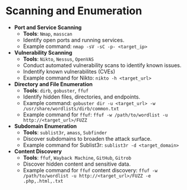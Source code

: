# Scanning and Enumeration

- **Port and Service Scanning**
    - **Tools**: `Nmap`, `masscan`
    - Identify open ports and running services.
    - Example command: `nmap -sV -sC -p- <target_ip>`
- **Vulnerability Scanning**
    - **Tools**: `Nikto`, `Nessus`, `OpenVAS`
    - Conduct automated vulnerability scans to identify known issues.
    - Indentify known vulnerabilites (CVEs)
    - Example command for Nikto: `nikto -h <target_url>`
- **Directory and File Enumeration**
    - **Tools**: `dirb`, `gobuster`, `ffuf`
    - Identify hidden files, directories, and endpoints.
    - Example command: `gobuster dir -u <target_url> -w /usr/share/wordlists/dirb/common.txt`
    - Example command for `ffuf`: `ffuf -w /path/to/wordlist -u http://<target_url>/FUZZ`
- **Subdomain Enumeration**
    - **Tools**: `sublist3r`, `amass`, `Subfinder`
    - Discover subdomains to broaden the attack surface.
    - Example command for Sublist3r: `sublist3r -d <target_domain>`
- **Content Discovery**
    - **Tools**: `ffuf`, `Wayback Machine`, `GitHub`, `Gitrob`
    - Discover hidden content and sensitive data.
    - Example command for `ffuf` content discovery: `ffuf -w /path/to/wordlist -u http://<target_url>/FUZZ -e .php,.html,.txt`